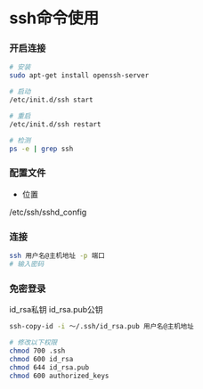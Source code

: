 # ssh命令使用


### 开启连接

```bash
# 安装
sudo apt-get install openssh-server

# 启动
/etc/init.d/ssh start

# 重启
/etc/init.d/ssh restart

# 检测
ps -e | grep ssh
```


### 配置文件

* 位置

/etc/ssh/sshd_config


### 连接

```bash
ssh 用户名@主机地址 -p 端口
# 输入密码
```


### 免密登录

id_rsa私钥
id_rsa.pub公钥

```bash
ssh-copy-id -i ～/.ssh/id_rsa.pub 用户名@主机地址

# 修改以下权限
chmod 700 .ssh
chmod 600 id_rsa
chmod 644 id_rsa.pub
chmod 600 authorized_keys
```
